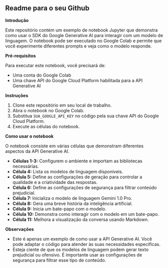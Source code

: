 ## Readme para o seu Github

**Introdução**

Este repositório contém um exemplo de notebook Jupyter que demonstra como usar o SDK do Google Generative AI para interagir com um modelo de linguagem. O notebook pode ser executado no Google Colab e permite que você experimente diferentes prompts e veja como o modelo responde.

**Pré-requisitos**

Para executar este notebook, você precisará de:

* Uma conta do Google Colab
* Uma chave API do Google Cloud Platform habilitada para a API Generative AI

**Instruções**

1. Clone este repositório em seu local de trabalho.
2. Abra o notebook no Google Colab.
3. Substitua `SUA_GOOGLE_API_KEY` no código pela sua chave API do Google Cloud Platform.
4. Execute as células do notebook.

**Como usar o notebook**

O notebook consiste em várias células que demonstram diferentes aspectos da API Generative AI.

* **Células 1-3:** Configurem o ambiente e importam as bibliotecas necessárias.
* **Célula 4:** Lista os modelos de linguagem disponíveis.
* **Célula 5:** Define as configurações de geração para controlar a qualidade e a criatividade das respostas.
* **Célula 6:** Define as configurações de segurança para filtrar conteúdo prejudicial.
* **Célula 7:** Inicializa o modelo de linguagem Gemini 1.0 Pro.
* **Célula 8:** Gera uma breve história da inteligência artificial.
* **Célula 9:** Inicia um bate-papo com o modelo.
* **Célula 10:** Demonstra como interagir com o modelo em um bate-papo.
* **Célula 11:** Melhora a visualização da conversa usando Markdown.

**Observações**

* Este é apenas um exemplo de como usar a API Generative AI. Você pode adaptar o código para atender às suas necessidades específicas.
* Esteja ciente de que os modelos de linguagem podem gerar texto prejudicial ou ofensivo. É importante usar as configurações de segurança para filtrar esse tipo de conteúdo.
